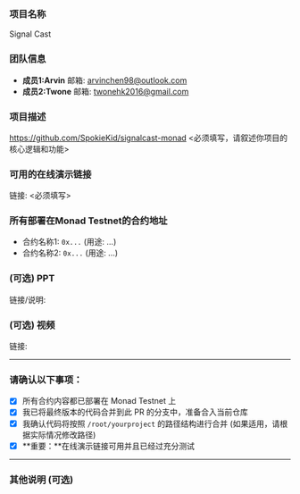 ### 项目名称
Signal Cast
### 团队信息
- **成员1:Arvin** 邮箱: arvinchen98@outlook.com
- **成员2:Twone** 邮箱: twonehk2016@gmail.com
### 项目描述
https://github.com/SpokieKid/signalcast-monad
<必须填写，请叙述你项目的核心逻辑和功能>
### 可用的在线演示链接
链接: <必须填写>

### 所有部署在Monad Testnet的合约地址
- 合约名称1: `0x...` (用途: ...)
- 合约名称2: `0x...` (用途: ...)
### (可选) PPT
链接/说明:

### (可选) 视频
链接:

---

### 请确认以下事项：

- [X] 所有合约内容都已部署在 Monad Testnet 上
- [x] 我已将最终版本的代码合并到此 PR 的分支中，准备合入当前仓库
- [x] 我确认代码将按照 `/root/yourproject` 的路径结构进行合并 (如果适用，请根据实际情况修改路径)
- [x] **重要：**在线演示链接可用并且已经过充分测试

---

### 其他说明 (可选)